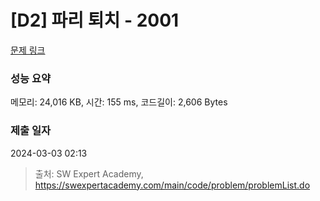 # [D2] 파리 퇴치 - 2001 

[문제 링크](https://swexpertacademy.com/main/code/problem/problemDetail.do?contestProbId=AV5PzOCKAigDFAUq) 

### 성능 요약

메모리: 24,016 KB, 시간: 155 ms, 코드길이: 2,606 Bytes

### 제출 일자

2024-03-03 02:13



> 출처: SW Expert Academy, https://swexpertacademy.com/main/code/problem/problemList.do